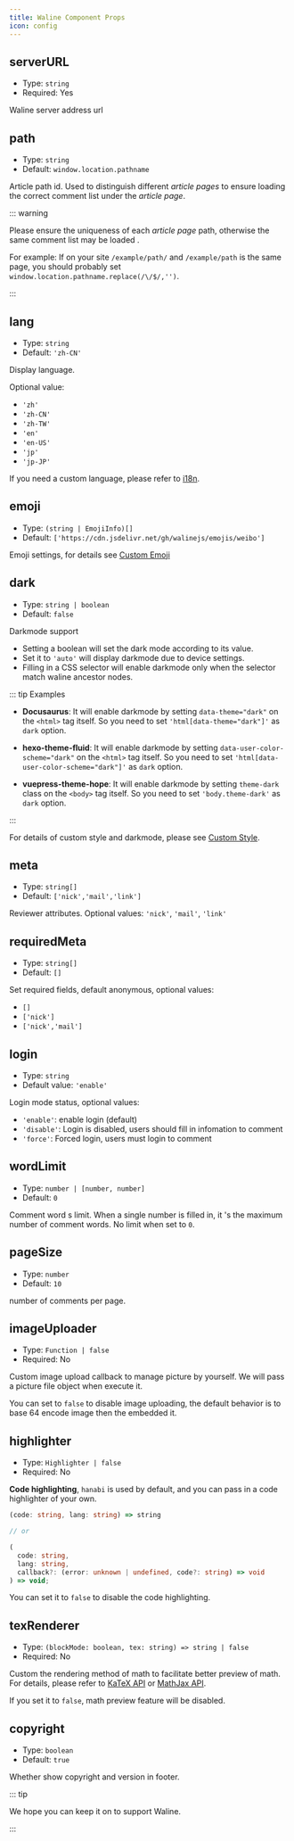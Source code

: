 ```yaml
---
title: Waline Component Props
icon: config
---
```


## serverURL

- Type: `string`
- Required: Yes

Waline server address url

## path

- Type: `string`
- Default: `window.location.pathname`

Article path id. Used to distinguish different _article pages_ to ensure loading the correct comment list under the _article page_.

::: warning

Please ensure the uniqueness of each _article page_ path, otherwise the same comment list may be loaded .

For example: If on your site `/example/path/` and `/example/path` is the same page, you should probably set `window.location.pathname.replace(/\/$/,'')`.

:::

## lang

- Type: `string`
- Default: `'zh-CN'`

Display language.

Optional value:

- `'zh'`
- `'zh-CN'`
- `'zh-TW'`
- `'en'`
- `'en-US'`
- `'jp'`
- `'jp-JP'`

If you need a custom language, please refer to [i18n](../guide/client/i18n.md).

## emoji

- Type: `(string | EmojiInfo)[]`
- Default: `['https://cdn.jsdelivr.net/gh/walinejs/emojis/weibo']`

Emoji settings, for details see [Custom Emoji](../guide/client/emoji.md)

## dark

- Type: `string | boolean`
- Default: `false`

Darkmode support

- Setting a boolean will set the dark mode according to its value.
- Set it to `'auto'` will display darkmode due to device settings.
- Filling in a CSS selector will enable darkmode only when the selector match waline ancestor nodes.

::: tip Examples

- **Docusaurus**: It will enable darkmode by setting `data-theme="dark"` on the `<html>` tag itself. So you need to set `'html[data-theme="dark"]'` as `dark` option.

- **hexo-theme-fluid**: It will enable darkmode by setting `data-user-color-scheme="dark"` on the `<html>` tag itself. So you need to set `'html[data-user-color-scheme="dark"]'` as `dark` option.

- **vuepress-theme-hope**: It will enable darkmode by setting `theme-dark` class on the `<body>` tag itself. So you need to set `'body.theme-dark'` as `dark` option.

:::

For details of custom style and darkmode, please see [Custom Style](../guide/client/style.md).

## meta

- Type: `string[]`
- Default: `['nick','mail','link']`

Reviewer attributes. Optional values: `'nick'`, `'mail'`, `'link'`

## requiredMeta

- Type: `string[]`
- Default: `[]`

Set required fields, default anonymous, optional values:

- `[]`
- `['nick']`
- `['nick','mail']`

## login

- Type: `string`
- Default value: `'enable'`

Login mode status, optional values:

- `'enable'`: enable login (default)
- `'disable'`: Login is disabled, users should fill in infomation to comment
- `'force'`: Forced login, users must login to comment

## wordLimit

- Type: `number | [number, number]`
- Default: `0`

Comment word s limit. When a single number is filled in, it 's the maximum number of comment words. No limit when set to `0`.

## pageSize

- Type: `number`
- Default: `10`

number of comments per page.

## imageUploader

- Type: `Function | false`
- Required: No

Custom image upload callback to manage picture by yourself. We will pass a picture file object when execute it.

You can set to `false` to disable image uploading, the default behavior is to base 64 encode image then the embedded it.

## highlighter

- Type: `Highlighter | false`
- Required: No

**Code highlighting**, `hanabi` is used by default, and you can pass in a code highlighter of your own.

```ts
(code: string, lang: string) => string

// or

(
  code: string,
  lang: string,
  callback?: (error: unknown | undefined, code?: string) => void
) => void;
```

You can set it to `false` to disable the code highlighting.

## texRenderer

- Type: `(blockMode: boolean, tex: string) => string | false`
- Required: No

Custom the rendering method of math to facilitate better preview of math. For details, please refer to [KaTeX API](https://katex.org/docs/api.html#server-side-rendering-or-rendering-to-a-string) or [MathJax API](http://docs.mathjax.org/en/latest/web/typeset.html#converting-a-math-string-to-other-formats).

If you set it to `false`, math preview feature will be disabled.

## copyright

- Type: `boolean`
- Default: `true`

Whether show copyright and version in footer.

::: tip

We hope you can keep it on to support Waline.

:::
